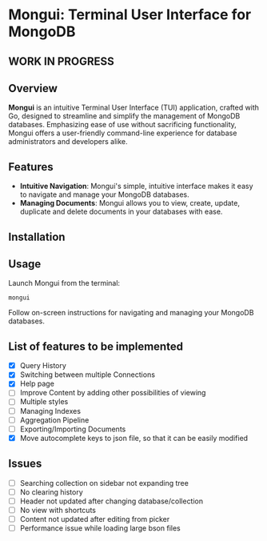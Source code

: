 # Mongui: Terminal User Interface for MongoDB

## WORK IN PROGRESS

## Overview

**Mongui** is an intuitive Terminal User Interface (TUI) application, crafted
with Go, designed to streamline and simplify the management of MongoDB
databases. Emphasizing ease of use without sacrificing functionality, Mongui
offers a user-friendly command-line experience for database administrators and
developers alike.

## Features

- **Intuitive Navigation**: Mongui's simple, intuitive interface makes it easy
  to navigate and manage your MongoDB databases.
- **Managing Documents**: Mongui allows you to view, create, update, duplicate
  and delete documents in your databases with ease.

## Installation

## Usage

Launch Mongui from the terminal:

`mongui`

Follow on-screen instructions for navigating and managing your MongoDB
databases.

## List of features to be implemented

- [x] Query History
- [x] Switching between multiple Connections
- [x] Help page
- [ ] Improve Content by adding other possibilities of viewing
- [ ] Multiple styles
- [ ] Managing Indexes
- [ ] Aggregation Pipeline
- [ ] Exporting/Importing Documents
- [x] Move autocomplete keys to json file, so that it can be easily modified

## Issues

- [ ] Searching collection on sidebar not expanding tree
- [ ] No clearing history
- [ ] Header not updated after changing database/collection
- [ ] No view with shortcuts
- [ ] Content not updated after editing from picker
- [ ] Performance issue while loading large bson files
